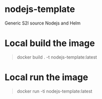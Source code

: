 

# nodejs-template
Generic S2I source Nodejs and Helm

# Local build the image
> docker build . -t nodejs-template:latest

# Local run the image
> docker run -ti nodejs-template:latest

